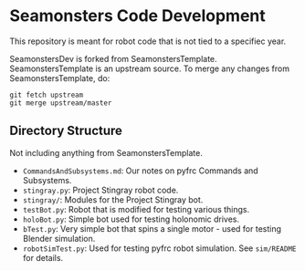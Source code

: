 # Seamonsters Code Development

This repository is meant for robot code that is not tied to a specifiec year.

SeamonstersDev is forked from SeamonstersTemplate. SeamonstersTemplate is an upstream source. To merge any changes from SeamonstersTemplate, do:

```
git fetch upstream
git merge upstream/master
```

## Directory Structure
Not including anything from SeamonstersTemplate.

- `CommandsAndSubsystems.md`: Our notes on pyfrc Commands and Subsystems.
- `stingray.py`: Project Stingray robot code.
- `stingray/`: Modules for the Project Stingray bot.
- `testBot.py`: Robot that is modified for testing various things.
- `holoBot.py`: Simple bot used for testing holonomic drives.
- `bTest.py`: Very simple bot that spins a single motor - used for testing
    Blender simulation.
- `robotSimTest.py`: Used for testing pyfrc robot simulation. See `sim/README` for details.
